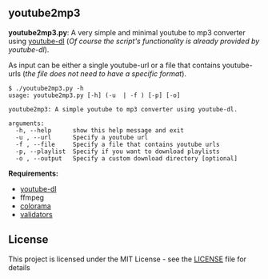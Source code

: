 ## youtube2mp3

**youtube2mp3.py**: A very simple and minimal youtube to mp3 converter using [youtube-dl](https://github.com/rg3/youtube-dl) (_Of course the script's functionality is already provided by youtube-dl_).

As input can be either a single youtube-url or a file that contains youtube-urls (*the file does not need to have a specific format*).

```
$ ./youtube2mp3.py -h
usage: youtube2mp3.py [-h] (-u  | -f ) [-p] [-o]

youtube2mp3: A simple youtube to mp3 converter using youtube-dl.

arguments:
  -h, --help      show this help message and exit
  -u , --url      Specify a youtube url
  -f , --file     Specify a file that contains youtube urls
  -p, --playlist  Specify if you want to download playlists
  -o , --output   Specify a custom download directory [optional]
```

**Requirements:**
*   [youtube-dl](https://github.com/rg3/youtube-dl#installation)
*   ffmpeg
*   [colorama](https://pypi.python.org/pypi/colorama)
*   [validators](https://pypi.python.org/pypi/validators/)

## License

This project is licensed under the MIT License - see the [LICENSE](LICENSE) file for details